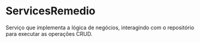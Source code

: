 # ServicesRemedio

Serviço que implementa a lógica de negócios, interagindo com o repositório para executar as operações CRUD. 